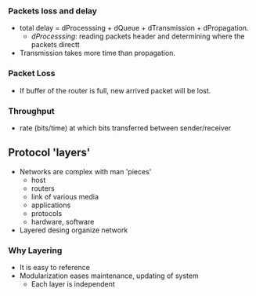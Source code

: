### Packets loss and delay

-   total delay = dProcesssing + dQueue + dTransmission + dPropagation.
    -   _dProcesssing_: reading packets header and determining where the packets directt
-   Transmission takes more time than propagation.

### Packet Loss

-   If buffer of the router is full, new arrived packet will be lost.

### Throughput

-   rate (bits/time) at which bits transferred between sender/receiver

## Protocol 'layers'

-   Networks are complex with man 'pieces'
    -   host
    -   routers
    -   link of various media
    -   applications
    -   protocols
    -   hardware, software
-   Layered desing organize network

### Why Layering

-   It is easy to reference
-   Modularization eases maintenance, updating of system
    -   Each layer is independent
